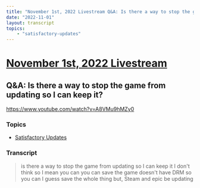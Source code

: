 ```yaml
---
title: "November 1st, 2022 Livestream Q&A: Is there a way to stop the game from updating so I can keep it?"
date: "2022-11-01"
layout: transcript
topics:
    - "satisfactory-updates"
---
```

# [November 1st, 2022 Livestream](../2022-11-01.md)
## Q&A: Is there a way to stop the game from updating so I can keep it?
https://www.youtube.com/watch?v=A8VMu9hMZy0

### Topics
* [Satisfactory Updates](../topics/satisfactory-updates.md)

### Transcript

> is there a way to stop the game from updating so I can keep it I don't think so I mean you can you can save the game doesn't have DRM so you can I guess save the whole thing but, Steam and epic be updating
